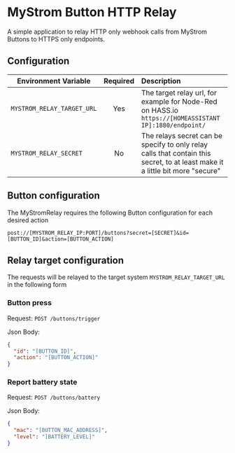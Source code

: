 # MyStrom Button HTTP Relay

A simple application to relay HTTP only webhook calls from MyStrom Buttons to HTTPS only endpoints.

## Configuration

| Environment Variable       | Required | Description                                                                                                                   |
| -------------------------- | :------: | :---------------------------------------------------------------------------------------------------------------------------- |
| `MYSTROM_RELAY_TARGET_URL` |   Yes    | The target relay url, for example for Node-Red on HASS.io `https://[HOMEASSISTANT IP]:1880/endpoint/`                         |
| `MYSTROM_RELAY_SECRET`     |    No    | The relays secret can be specify to only relay calls that contain this secret, to at least make it a little bit more "secure" |

## Button configuration

The MyStromRelay requires the following Button configuration for each desired action

```
post://[MYSTROM_RELAY_IP:PORT]/buttons?secret=[SECRET]&id=[BUTTON_ID]&action=[BUTTON_ACTION]
```

## Relay target configuration

The requests will be relayed to the target system `MYSTROM_RELAY_TARGET_URL` in the following form

### Button press

Request:
`POST /buttons/trigger`

Json Body:

```json
{
  "id": "[BUTTON_ID]",
  "action": "[BUTTON_ACTION]"
}
```

### Report battery state

Request:
`POST /buttons/battery`

Json Body:

```json
{
  "mac": "[BUTTON_MAC_ADDRESS]",
  "level": "[BATTERY_LEVEL]"
}
```
